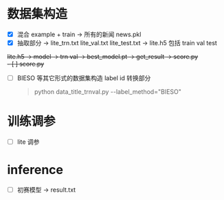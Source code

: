# 数据集构造
- [x] 混合 example + train -> 所有的新闻 news.pkl
- [x] 抽取部分 -> lite_trn.txt lite_val.txt lite_test.txt -> lite.h5 包括 train val test  

~~lite.h5 -> model -> trn val -> best_model.pt -> get_result -> score.py~~  
~~- [ ] score.py~~
- [ ] BIESO 等其它形式的数据集构造 label id 转换部分
    > python data_title_trnval.py --label_method="BIESO"
   
# 训练调参
- [ ] lite 调参

# inference
- [ ] 初赛模型 -> result.txt

